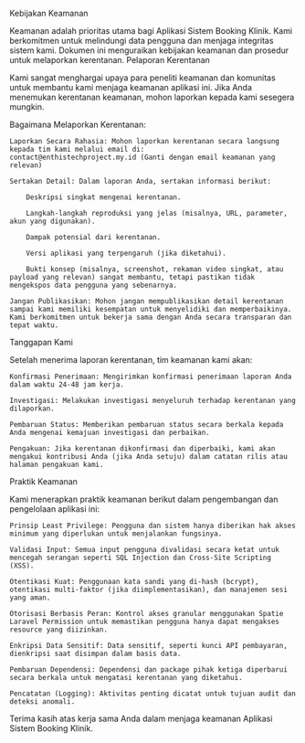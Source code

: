 Kebijakan Keamanan

Keamanan adalah prioritas utama bagi Aplikasi Sistem Booking Klinik. Kami berkomitmen untuk melindungi data pengguna dan menjaga integritas sistem kami. Dokumen ini menguraikan kebijakan keamanan dan prosedur untuk melaporkan kerentanan.
Pelaporan Kerentanan

Kami sangat menghargai upaya para peneliti keamanan dan komunitas untuk membantu kami menjaga keamanan aplikasi ini. Jika Anda menemukan kerentanan keamanan, mohon laporkan kepada kami sesegera mungkin.

Bagaimana Melaporkan Kerentanan:

    Laporkan Secara Rahasia: Mohon laporkan kerentanan secara langsung kepada tim kami melalui email di:
    contact@enthistechproject.my.id (Ganti dengan email keamanan yang relevan)

    Sertakan Detail: Dalam laporan Anda, sertakan informasi berikut:

        Deskripsi singkat mengenai kerentanan.

        Langkah-langkah reproduksi yang jelas (misalnya, URL, parameter, akun yang digunakan).

        Dampak potensial dari kerentanan.

        Versi aplikasi yang terpengaruh (jika diketahui).

        Bukti konsep (misalnya, screenshot, rekaman video singkat, atau payload yang relevan) sangat membantu, tetapi pastikan tidak mengekspos data pengguna yang sebenarnya.

    Jangan Publikasikan: Mohon jangan mempublikasikan detail kerentanan sampai kami memiliki kesempatan untuk menyelidiki dan memperbaikinya. Kami berkomitmen untuk bekerja sama dengan Anda secara transparan dan tepat waktu.

Tanggapan Kami

Setelah menerima laporan kerentanan, tim keamanan kami akan:

    Konfirmasi Penerimaan: Mengirimkan konfirmasi penerimaan laporan Anda dalam waktu 24-48 jam kerja.

    Investigasi: Melakukan investigasi menyeluruh terhadap kerentanan yang dilaporkan.

    Pembaruan Status: Memberikan pembaruan status secara berkala kepada Anda mengenai kemajuan investigasi dan perbaikan.

    Pengakuan: Jika kerentanan dikonfirmasi dan diperbaiki, kami akan mengakui kontribusi Anda (jika Anda setuju) dalam catatan rilis atau halaman pengakuan kami.

Praktik Keamanan

Kami menerapkan praktik keamanan berikut dalam pengembangan dan pengelolaan aplikasi ini:

    Prinsip Least Privilege: Pengguna dan sistem hanya diberikan hak akses minimum yang diperlukan untuk menjalankan fungsinya.

    Validasi Input: Semua input pengguna divalidasi secara ketat untuk mencegah serangan seperti SQL Injection dan Cross-Site Scripting (XSS).

    Otentikasi Kuat: Penggunaan kata sandi yang di-hash (bcrypt), otentikasi multi-faktor (jika diimplementasikan), dan manajemen sesi yang aman.

    Otorisasi Berbasis Peran: Kontrol akses granular menggunakan Spatie Laravel Permission untuk memastikan pengguna hanya dapat mengakses resource yang diizinkan.

    Enkripsi Data Sensitif: Data sensitif, seperti kunci API pembayaran, dienkripsi saat disimpan dalam basis data.

    Pembaruan Dependensi: Dependensi dan package pihak ketiga diperbarui secara berkala untuk mengatasi kerentanan yang diketahui.

    Pencatatan (Logging): Aktivitas penting dicatat untuk tujuan audit dan deteksi anomali.

Terima kasih atas kerja sama Anda dalam menjaga keamanan Aplikasi Sistem Booking Klinik.